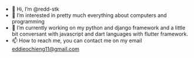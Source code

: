 - 👋 Hi, I’m @redd-stk
- 👀 I’m interested in pretty much everything about computers and programming
- 🌱 I’m currently working on my python and django framework and a little bit conversant with javascript and dart languages with flutter framework.
- 📫 How to reach me, you can contact me on my email eddieochieng11@gmail.com

<!---
redd-stk/redd-stk is a ✨ special ✨ repository because its `README.md` (this file) appears on your GitHub profile.
You can click the Preview link to take a look at your changes.
--->
